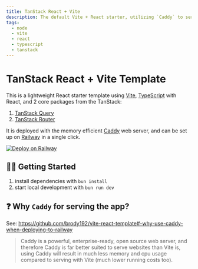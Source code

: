 ```yaml
---
title: TanStack React + Vite
description: The default Vite + React starter, utilizing `Caddy` to serve the built app
tags:
  - node
  - vite
  - react
  - typescript
  - tanstack
---
```


# TanStack React + Vite Template

This is a lightweight React starter template using [Vite](https://vitejs.dev), [TypeScript](https://www.typescriptlang.org/) with React, and 2 core packages from the TanStack:

1. [TanStack Query](https://tanstack.com/query/latest)
2. [TanStack Router](https://tanstack.com/router/v1)

It is deployed with the memory efficient [Caddy](https://caddyserver.com/) web server, and can be set up on [Railway](https://railway.app) in a single click.

[![Deploy on Railway](https://railway.app/button.svg)](https://railway.app/template/...)

## 💁‍♀️ Getting Started

1. install dependencies with `bun install`
2. start local development with `bun run dev`

## ❓ Why `Caddy` for serving the app?

See: https://github.com/brody192/vite-react-template#-why-use-caddy-when-deploying-to-railway

> Caddy is a powerful, enterprise-ready, open source web server, and therefore Caddy is far better suited to serve websites than Vite is, using Caddy will result in much less memory and cpu usage compared to serving with Vite (much lower running costs too).
